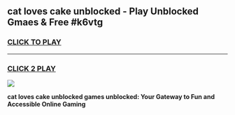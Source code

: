 
## cat loves cake unblocked - Play Unblocked Gmaes & Free #k6vtg
<h3>
<a href="https://news.freeplayer.one?title=cat_loves_cake_unblocked&ref=24F">CLICK TO PLAY</a></h3>
<hr>

<h3>
<a href="https://news.freeplayer.one?title=cat_loves_cake_unblocked&ref=24F">CLICK 2 PLAY</a>
  
</h3>

<a href="https://news.freeplayer.one?title=cat_loves_cake_unblocked&ref=24F/"><img src="https://clearcache.store/games.png"></a>


**cat loves cake unblocked games unblocked: Your Gateway to Fun and Accessible Online Gaming**
